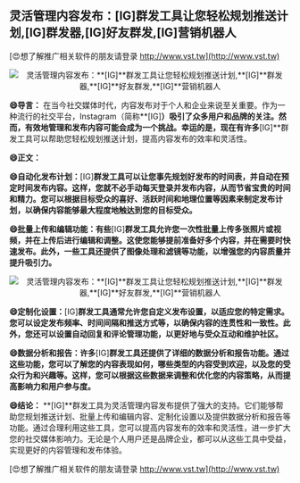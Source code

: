 ## **灵活管理内容发布：**[IG]**群发工具让您轻松规划推送计划,**[IG]**群发器,**[IG]**好友群发,**[IG]**营销机器人**

[😍想了解推广相关软件的朋友请登录 http://www.vst.tw](http://www.vst.tw)

 <center><img src="https://vst.tw/MP4/tuiguang/png/7.png" alt="灵活管理内容发布：**[IG]**群发工具让您轻松规划推送计划,**[IG]**群发器,**[IG]**好友群发,**[IG]**营销机器人"></center>

**😄导言：**
在当今社交媒体时代，内容发布对于个人和企业来说至关重要。作为一种流行的社交平台，Instagram（简称**[IG]**）吸引了众多用户和品牌的关注。然而，有效地管理和发布内容可能会成为一个挑战。幸运的是，现在有许多**[IG]**群发工具可以帮助您轻松规划推送计划，提高内容发布的效率和灵活性。

**😄正文：**

**😄自动化发布计划：**[IG]**群发工具可以让您事先规划好发布的时间表，并自动在预定时间发布内容。这样，您就不必手动每天登录并发布内容，从而节省宝贵的时间和精力。您可以根据目标受众的喜好、活跃时间和地理位置等因素来制定发布计划，以确保内容能够最大程度地触达到您的目标受众。**

**😄批量上传和编辑功能：有些**[IG]**群发工具允许您一次性批量上传多张照片或视频，并在上传后进行编辑和调整。这使您能够提前准备好多个内容，并在需要时快速发布。此外，一些工具还提供了图像处理和滤镜等功能，以增强您的内容质量并提升吸引力。**

 <center><img src="https://vst.tw/MP4/tuiguang/png/0.png" alt="灵活管理内容发布：**[IG]**群发工具让您轻松规划推送计划,**[IG]**群发器,**[IG]**好友群发,**[IG]**营销机器人"></center>

**😄定制化设置：**[IG]**群发工具通常允许您自定义发布设置，以适应您的特定需求。您可以设定发布频率、时间间隔和推送方式等，以确保内容的连贯性和一致性。此外，您还可以设置自动回复和评论管理功能，以更好地与受众互动和维护社区。**

**😄数据分析和报告：许多**[IG]**群发工具还提供了详细的数据分析和报告功能。通过这些功能，您可以了解您的内容表现如何，哪些类型的内容受到欢迎，以及您的受众行为和兴趣等。这样，您可以根据这些数据来调整和优化您的内容策略，从而提高影响力和用户参与度。**

**😄结论：**
**[IG]**群发工具为灵活管理内容发布提供了强大的支持。它们能够帮助您规划推送计划、批量上传和编辑内容、定制化设置以及提供数据分析和报告等功能。通过合理利用这些工具，您可以提高内容发布的效率和灵活性，进一步扩大您的社交媒体影响力。无论是个人用户还是品牌企业，都可以从这些工具中受益，实现更好的内容管理和发布体验。

[😍想了解推广相关软件的朋友请登录 http://www.vst.tw](http://www.vst.tw)



